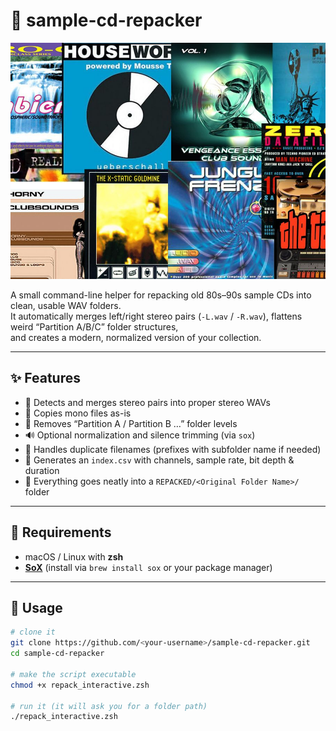# 🧠 sample-cd-repacker

![Project Cover](cover.jpg)

A small command-line helper for repacking old 80s–90s sample CDs into clean, usable WAV folders.  
It automatically merges left/right stereo pairs (`-L.wav` / `-R.wav`), flattens weird “Partition A/B/C” folder structures,  
and creates a modern, normalized version of your collection.

---

## ✨ Features

- 🧩 Detects and merges stereo pairs into proper stereo WAVs  
- 🧍 Copies mono files as-is  
- 🧹 Removes “Partition A / Partition B …” folder levels  
- 🔊 Optional normalization and silence trimming (via `sox`)  
- 🧠 Handles duplicate filenames (prefixes with subfolder name if needed)  
- 🧾 Generates an `index.csv` with channels, sample rate, bit depth & duration  
- 🧺 Everything goes neatly into a `REPACKED/<Original Folder Name>/` folder

---

## 🧰 Requirements

- macOS / Linux with **zsh**
- [**SoX**](http://sox.sourceforge.net/) (install via `brew install sox` or your package manager)

---

## 🚀 Usage

```bash
# clone it
git clone https://github.com/<your-username>/sample-cd-repacker.git
cd sample-cd-repacker

# make the script executable
chmod +x repack_interactive.zsh

# run it (it will ask you for a folder path)
./repack_interactive.zsh
